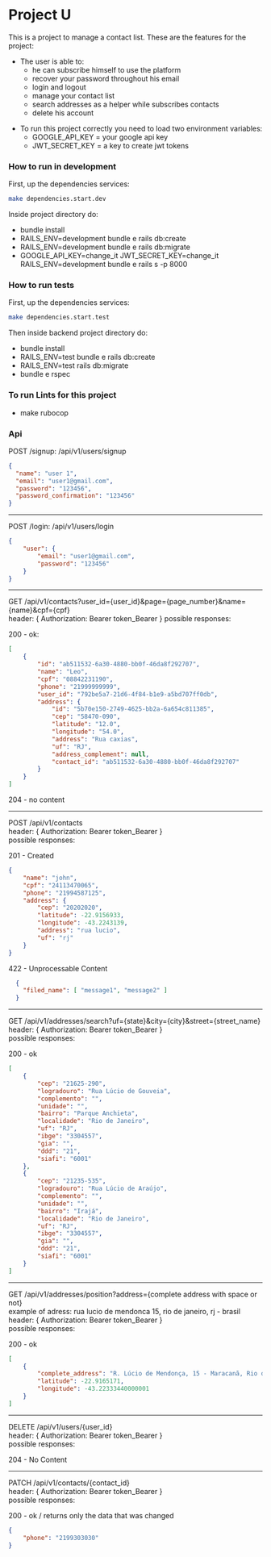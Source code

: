 # Project U

This is a project to manage a contact list.
These are the features for the project:
- The user is able to:
  - he can subscribe himself to use the platform
  - recover your password throughout his email
  - login and logout
  - manage your contact list
  - search addresses as a helper while subscribes contacts  
  - delete his account

* To run this project correctly you need to load two environment variables: 
  * GOOGLE_API_KEY = your google api key 
  * JWT_SECRET_KEY = a key to create jwt tokens

### How to run in development

First, up the dependencies services:

```bash
make dependencies.start.dev
```

Inside project directory do:

- bundle install
- RAILS_ENV=development bundle e rails db:create
- RAILS_ENV=development bundle e rails db:migrate
- GOOGLE_API_KEY=change_it JWT_SECRET_KEY=change_it RAILS_ENV=development bundle e rails s -p 8000

### How to run tests

First, up the dependencies services:

```bash
make dependencies.start.test
```

Then inside backend project directory do:

- bundle install
- RAILS_ENV=test bundle e rails db:create
- RAILS_ENV=test rails db:migrate
- bundle e rspec

### To run Lints for this project

- make rubocop

### Api

POST /signup: /api/v1/users/signup
```json
{
  "name": "user 1",
  "email": "user1@gmail.com",
  "password": "123456",
  "password_confirmation": "123456"
}
```

---

POST /login: /api/v1/users/login
```json
{
    "user": {
        "email": "user1@gmail.com",
        "password": "123456"
    }
}
```

---

GET /api/v1/contacts?user_id={user_id}&page={page_number}&name={name}&cpf={cpf}  
header: { Authorization:  Bearer token_Bearer } 
possible responses:

200 - ok:
```json
[
    {
        "id": "ab511532-6a30-4880-bb0f-46da8f292707",
        "name": "Leo",
        "cpf": "08842231190",
        "phone": "21999999999",
        "user_id": "792be5a7-21d6-4f84-b1e9-a5bd707ff0db",
        "address": {
            "id": "5b70e150-2749-4625-bb2a-6a654c811385",
            "cep": "58470-090",
            "latitude": "12.0",
            "longitude": "54.0",
            "address": "Rua caxias",
            "uf": "RJ",
            "address_complement": null,
            "contact_id": "ab511532-6a30-4880-bb0f-46da8f292707"
        }
    }
]
```

204 - no content

---

POST /api/v1/contacts  
header: { Authorization:  Bearer token_Bearer }  
possible responses:

201 - Created
```json
{
    "name": "john",
    "cpf": "24113470065",
    "phone": "21994587125",
    "address": {
        "cep": "20202020",
        "latitude": -22.9156933,
        "longitude": -43.2243139,
        "address": "rua lucio",
        "uf": "rj"
    }
}
```

422 - Unprocessable Content
```json
  {
    "filed_name": [ "message1", "message2" ]
  }
```

---

GET /api/v1/addresses/search?uf={state}&city={city}&street={street_name}  
header: { Authorization:  Bearer token_Bearer }  
possible responses:

200 - ok
```json
[
    {
        "cep": "21625-290",
        "logradouro": "Rua Lúcio de Gouveia",
        "complemento": "",
        "unidade": "",
        "bairro": "Parque Anchieta",
        "localidade": "Rio de Janeiro",
        "uf": "RJ",
        "ibge": "3304557",
        "gia": "",
        "ddd": "21",
        "siafi": "6001"
    },
    {
        "cep": "21235-535",
        "logradouro": "Rua Lúcio de Araújo",
        "complemento": "",
        "unidade": "",
        "bairro": "Irajá",
        "localidade": "Rio de Janeiro",
        "uf": "RJ",
        "ibge": "3304557",
        "gia": "",
        "ddd": "21",
        "siafi": "6001"
    }
]
```

---

GET /api/v1/addresses/position?address={complete address with space or not}  
example of adress: rua lucio de mendonca 15, rio de janeiro, rj - brasil  
header: { Authorization:  Bearer token_Bearer }  
possible responses:  

200 - ok
```json
[
    {
        "complete_address": "R. Lúcio de Mendonça, 15 - Maracanã, Rio de Janeiro - RJ, 20270-040, Brasil",
        "latitude": -22.9165171,
        "longitude": -43.22333440000001
    }
]
```

---

DELETE /api/v1/users/{user_id}  
header: { Authorization:  Bearer token_Bearer }  
possible responses:  

204 - No Content

---

PATCH /api/v1/contacts/{contact_id}  
header: { Authorization:  Bearer token_Bearer }  
possible responses:  

200 - ok / returns only the data that was changed  

```json
{
    "phone": "2199303030"
}
```



